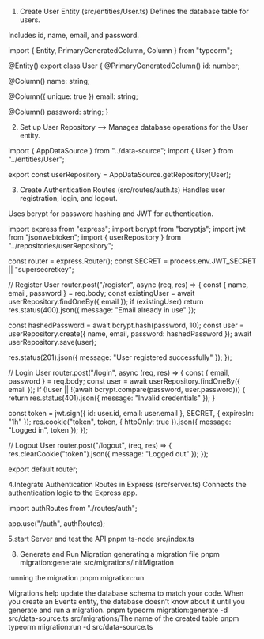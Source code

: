 1. Create User Entity (src/entities/User.ts)
Defines the database table for users.

Includes id, name, email, and password.

import { Entity, PrimaryGeneratedColumn, Column } from "typeorm";

@Entity()
export class User {
  @PrimaryGeneratedColumn()
  id: number;

  @Column()
  name: string;

  @Column({ unique: true })
  email: string;

  @Column()
  password: string;
}


2. Set up User Repository
--> Manages database operations for the User entity.

import { AppDataSource } from "../data-source";
import { User } from "../entities/User";

export const userRepository = AppDataSource.getRepository(User);



3. Create Authentication Routes (src/routes/auth.ts)
Handles user registration, login, and logout.

Uses bcrypt for password hashing and JWT for authentication.

import express from "express";
import bcrypt from "bcryptjs";
import jwt from "jsonwebtoken";
import { userRepository } from "../repositories/userRepository";

const router = express.Router();
const SECRET = process.env.JWT_SECRET || "supersecretkey";

// Register User
router.post("/register", async (req, res) => {
  const { name, email, password } = req.body;
  const existingUser = await userRepository.findOneBy({ email });
  if (existingUser) return res.status(400).json({ message: "Email already in use" });

  const hashedPassword = await bcrypt.hash(password, 10);
  const user = userRepository.create({ name, email, password: hashedPassword });
  await userRepository.save(user);

  res.status(201).json({ message: "User registered successfully" });
});

// Login User
router.post("/login", async (req, res) => {
  const { email, password } = req.body;
  const user = await userRepository.findOneBy({ email });
  if (!user || !(await bcrypt.compare(password, user.password))) {
    return res.status(401).json({ message: "Invalid credentials" });
  }

  const token = jwt.sign({ id: user.id, email: user.email }, SECRET, { expiresIn: "1h" });
  res.cookie("token", token, { httpOnly: true }).json({ message: "Logged in", token });
});

// Logout User
router.post("/logout", (req, res) => {
  res.clearCookie("token").json({ message: "Logged out" });
});

export default router;


4.Integrate Authentication Routes in Express (src/server.ts)
Connects the authentication logic to the Express app.

import authRoutes from "./routes/auth";

app.use("/auth", authRoutes);


5.start Server and test the API
pnpm ts-node src/index.ts


8. Generate and  Run Migration
generating a migration file
pnpm migration:generate src/migrations/InitMigration


running the migration
pnpm migration:run



Migrations help update the database schema to match your code. When you create an Events entity, the database doesn’t know about it until you generate and run a migration.
pnpm typeorm migration:generate -d src/data-source.ts src/migrations/The name of the created table
pnpm typeorm migration:run -d src/data-source.ts
